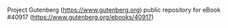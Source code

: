 Project Gutenberg (https://www.gutenberg.org) public repository for eBook #40917 (https://www.gutenberg.org/ebooks/40917)
